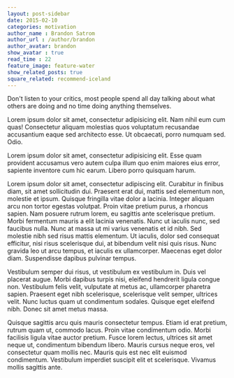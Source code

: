 ```yaml
---
layout: post-sidebar
date: 2015-02-10
categories: motivation
author_name : Brandon Satrom
author_url : /author/brandon
author_avatar: brandon
show_avatar : true
read_time : 22
feature_image: feature-water
show_related_posts: true
square_related: recommend-iceland
---
```


Don't listen to your critics, most people spend all day talking about what others are doing and no time doing anything themselves.

Lorem ipsum dolor sit amet, consectetur adipisicing elit. Nam nihil eum cum quas! Consectetur aliquam molestias quos voluptatum recusandae accusantium eaque sed architecto esse. Ut obcaecati, porro numquam sed. Odio.

Lorem ipsum dolor sit amet, consectetur adipisicing elit. Esse quam provident accusamus vero autem culpa illum quo enim maiores eius error, sapiente inventore cum hic earum. Libero porro quisquam harum.

Lorem ipsum dolor sit amet, consectetur adipiscing elit. Curabitur in finibus diam, sit amet sollicitudin dui. Praesent erat dui, mattis sed elementum non, molestie et ipsum. Quisque fringilla vitae dolor a lacinia. Integer aliquam arcu non tortor egestas volutpat. Proin vitae pretium purus, a rhoncus sapien. Nam posuere rutrum lorem, eu sagittis ante scelerisque pretium. Morbi fermentum mauris a elit lacinia venenatis. Nunc ut iaculis nunc, sed faucibus nulla. Nunc at massa ut mi varius venenatis et id nibh. Sed molestie nibh sed risus mattis elementum. Ut iaculis, dolor sed consequat efficitur, nisi risus scelerisque dui, at bibendum velit nisi quis risus. Nunc gravida leo ut arcu tempus, et iaculis ex ullamcorper. Maecenas eget dolor diam. Suspendisse dapibus pulvinar tempus.

Vestibulum semper dui risus, ut vestibulum ex vestibulum in. Duis vel placerat augue. Morbi dapibus turpis nisi, eleifend hendrerit ligula congue non. Vestibulum felis velit, vulputate at metus ac, ullamcorper pharetra sapien. Praesent eget nibh scelerisque, scelerisque velit semper, ultrices velit. Nunc luctus quam ut condimentum sodales. Quisque eget eleifend nibh. Donec sit amet metus massa.

Quisque sagittis arcu quis mauris consectetur tempus. Etiam id erat pretium, rutrum quam ut, commodo lacus. Proin vitae condimentum odio. Morbi facilisis ligula vitae auctor pretium. Fusce lorem lectus, ultrices sit amet neque ut, condimentum bibendum libero. Mauris cursus neque eros, vel consectetur quam mollis nec. Mauris quis est nec elit euismod condimentum. Vestibulum imperdiet suscipit elit et scelerisque. Vivamus mollis sagittis ante.

